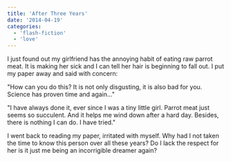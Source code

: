 ```yaml
---
title: 'After Three Years'
date: '2014-04-19'
categories:
  - 'flash-fiction'
  - 'love'
---
```


I just found out my girlfriend has the annoying habit of eating raw parrot meat.
It is making her sick and I can tell her hair is beginning to fall out. I put my
paper away and said with concern:

<!-- truncate -->


"How can you do this? It is not only disgusting, it is also bad for you. Science
has proven time and again..."

"I have always done it, ever since I was a tiny little girl. Parrot meat just
seems so succulent. And it helps me wind down after a hard day. Besides, there
is nothing I can do. I have tried."

I went back to reading my paper, irritated with myself. Why had I not taken the
time to know this person over all these years? Do I lack the respect for her is
it just me being an incorrigible dreamer again?
